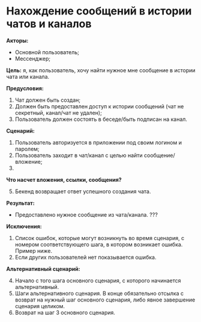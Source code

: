 # Нахождение сообщений в истории чатов и каналов

**Акторы:** 

- Основной пользователь;
- Мессенджер;

**Цель:** я, как пользователь, хочу найти нужное мне сообщение в истории чата или канала.

**Предусловия:** 
1. Чат должен быть создан;
2. Должен быть предоставлен доступ к истории сообщений (чат не секретный, канал/чат не удален);
3. Пользователь должен состоять в беседе/быть подписан на канал.

**Сценарий:**

1. Пользователь авторизуется в приложении под своим логином и паролем;
2. Пользователь заходит в чат/канал с целью найти сообщение/вложение;
3. 
**Что насчет вложения, ссылки, сообщения?**

5. Бекенд возвращает ответ успешного создания чата.

**Результат:**

- Предоставлено нужное сообщение из чата/канала. ???

**Исключения:**

1. Список ошибок, которые могут возникнуть во время сценария, с номером соответствующего шага, в котором возникает ошибка. Пример ниже.
3. Если других пользователей нет показывается ошибка.

**Альтернативный сценарий:** 

4. Начало с того шага основного сценария, с которого начинается альтернативный.
5. Шаги альтернативного сценария. В конце обязательно отсылка с возврат на нужный шаг основного сценария, либо явное завершение сценария целиком.
6. Возврат на шаг 3 основного сценария.
